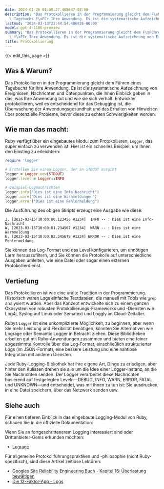 ```yaml
---
date: 2024-01-26 01:08:27.465647-07:00
description: "Das Protokollieren in der Programmierung gleicht dem F\xFChren eines\
  \ Tagebuchs f\xFCr Ihre Anwendung. Es ist die systematische Aufzeichnung von Ereignissen,\u2026"
lastmod: '2024-03-13T22:44:54.406826-06:00'
model: gpt-4-1106-preview
summary: "Das Protokollieren in der Programmierung gleicht dem F\xFChren eines Tagebuchs\
  \ f\xFCr Ihre Anwendung. Es ist die systematische Aufzeichnung von Ereignissen,\u2026"
title: Protokollierung
---
```


{{< edit_this_page >}}

## Was & Warum?
Das Protokollieren in der Programmierung gleicht dem Führen eines Tagebuchs für Ihre Anwendung. Es ist die systematische Aufzeichnung von Ereignissen, Nachrichten und Datenpunkten, die Ihnen Einblick geben in das, was Ihre Anwendung tut und wie sie sich verhält. Entwickler protokollieren, weil es entscheidend für das Debugging ist, die Überwachung der Anwendungsgesundheit und das Erhalten von Hinweisen über potenzielle Probleme, bevor diese zu echten Schwierigkeiten werden.

## Wie man das macht:
Ruby verfügt über ein eingebautes Modul zum Protokollieren, `Logger`, das super einfach zu verwenden ist. Hier ist ein schnelles Beispiel, um Ihnen den Einstieg zu erleichtern:

```ruby
require 'logger'

# Erstellen Sie einen Logger, der an STDOUT ausgibt
logger = Logger.new(STDOUT)
logger.level = Logger::INFO

# Beispiel-Lognachrichten
logger.info("Dies ist eine Info-Nachricht")
logger.warn("Dies ist eine Warnmeldungen")
logger.error("Dies ist eine Fehlermeldung")
```

Die Ausführung des obigen Skripts erzeugt eine Ausgabe wie diese:

```
I, [2023-03-15T10:00:00.123456 #1234]  INFO -- : Dies ist eine Info-Nachricht
W, [2023-03-15T10:00:01.234567 #1234]  WARN -- : Dies ist eine Warnmeldung
E, [2023-03-15T10:00:02.345678 #1234] ERROR -- : Dies ist eine Fehlermeldung
```

Sie können das Log-Format und das Level konfigurieren, um unnötigen Lärm herauszufiltern, und Sie können die Protokolle auf unterschiedliche Ausgaben umleiten, wie eine Datei oder sogar einen externen Protokollierdienst.

## Vertiefung
Das Protokollieren ist wie eine uralte Tradition in der Programmierung. Historisch waren Logs einfache Textdateien, die manuell mit Tools wie `grep` analysiert wurden. Aber das Konzept entwickelte sich zu einem ganzen Ökosystem von robusten Protokollierungs-Frameworks und -Diensten wie Log4j, Syslog auf Linux oder Sematext und Loggly im Cloud-Zeitalter.

Rubys `Logger` ist eine unkomplizierte Möglichkeit, zu beginnen, aber wenn Sie mehr Leistung und Flexibilität benötigen, könnten Sie Alternativen wie Lograge oder Semantic Logger in Betracht ziehen. Diese Bibliotheken arbeiten gut mit Ruby-Anwendungen zusammen und bieten eine feiner abgestimmte Kontrolle über das Log-Format, einschließlich strukturierter Logs (im JSON-Format), eine bessere Leistung und eine nahtlose Integration mit anderen Diensten.

Jede Ruby-Logging-Bibliothek hat ihre eigene Art, Dinge zu erledigen, aber hinter den Kulissen drehen sie alle um die Idee einer Logger-Instanz, an die Sie Nachrichten senden. Der Logger verarbeitet diese Nachrichten basierend auf festgelegten Leveln—DEBUG, INFO, WARN, ERROR, FATAL und UNKNOWN—und entscheidet, was mit ihnen zu tun ist: Sie ausdrucken, in eine Datei speichern, über das Netzwerk senden usw.

## Siehe auch
Für einen tieferen Einblick in das eingebaute Logging-Modul von Ruby, schauen Sie in die offizielle Dokumentation:

Wenn Sie an fortgeschrittenerem Logging interessiert sind oder Drittanbieter-Gems erkunden möchten:
- [Lograge](https://github.com/roidrage/lograge)

Für allgemeine Protokollführungspraktiken und -philosophie (nicht Ruby-spezifisch), sind diese Artikel zeitlose Lektüren:
- [Googles Site Reliability Engineering Buch - Kapitel 16: Überlastung bewältigen](https://sre.google/sre-book/handling-overload/#log-messages)
- [Die 12-Faktor-App - Logs](https://12factor.net/logs)
